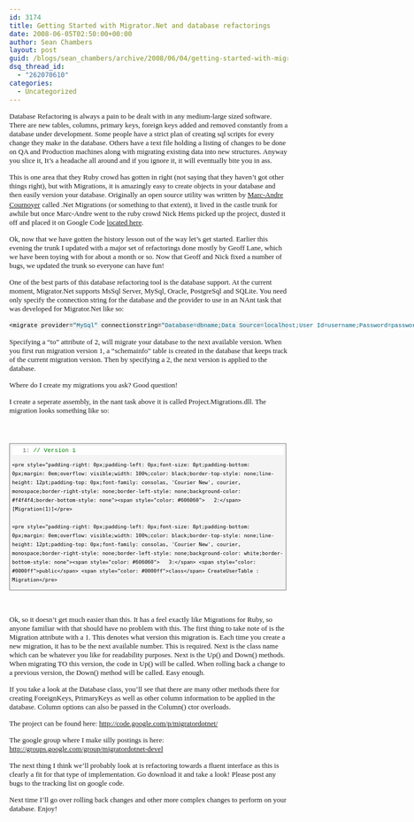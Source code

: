 ```yaml
---
id: 3174
title: Getting Started with Migrator.Net and database refactorings
date: 2008-06-05T02:50:00+00:00
author: Sean Chambers
layout: post
guid: /blogs/sean_chambers/archive/2008/06/04/getting-started-with-migrator-net-and-database-refactorings.aspx
dsq_thread_id:
  - "262070610"
categories:
  - Uncategorized
---
```

<font face="Tahoma" size="2">Database Refactoring is always a pain to be dealt with in any medium-large sized software. There are new tables, columns, primary keys, foreign keys added and removed constantly from a database under development. Some people have a strict plan of creating sql scripts for every change they make in the database. Others have a text file holding a listing of changes to be done on QA and Production machines along with migrating existing data into new structures. Anyway you slice it, It&#8217;s a headache all around and if you ignore it, it will eventually bite you in ass.</font>

<font face="Tahoma" size="2">This is one area that they Ruby crowd has gotten in right (not saying that they haven&#8217;t got other things right), but with Migrations, it is amazingly easy to create objects in your database and then easily version your database. Originally an open source utility was written by </font>[<font face="Tahoma" size="2">Marc-Andre Cournoyer</font>](http://macournoyer.wordpress.com/) <font face="Tahoma" size="2">called .Net Migrations (or something to that extent), it lived in the castle trunk for awhile but once Marc-Andre went to the ruby crowd Nick Hems picked up the project, dusted it off and placed it on Google Code </font>[<font face="Tahoma" size="2">located here</font>](http://code.google.com/p/migratordotnet/)<font face="Tahoma" size="2">.</font>

<font face="Tahoma" size="2">Ok, now that we have gotten the history lesson out of the way let&#8217;s get started. Earlier this evening the trunk I updated with a major set of refactorings done mostly by Geoff Lane, which we have been toying with for about a month or so. Now that Geoff and Nick fixed a number of bugs, we updated the trunk so everyone can have fun!</font>

<font face="Tahoma" size="2">One of the best parts of this database refactoring tool is the database support. At the current moment, Migrator.Net supports MsSql Server, MySql, Oracle, PostgreSql and SQLite. You need only specify the connection string for the database and the provider to use in an NAnt task that was developed for Migrator.Net like so:</font>

<div class="csharpcode">
  <div>
    <pre style="padding-right: 0px;padding-left: 0px;font-size: 8pt;padding-bottom: 0px;margin: 0em;overflow: visible;width: 100%;color: black;border-top-style: none;line-height: 12pt;padding-top: 0px;font-family: consolas, 'Courier New', courier, monospace;border-right-style: none;border-left-style: none;background-color: #f4f4f4;border-bottom-style: none">&lt;migrate provider=<span style="color: #006080">"MySql"</span> connectionstring=<span style="color: #006080">"Database=dbname;Data Source=localhost;User Id=username;Password=password;"</span> migrations=<span style="color: #006080">"Project.Migrations.dll"</span> to=<span style="color: #006080">"2"</span> /&gt;</pre>
  </div>
</div>

<font face="Tahoma" size="2">Specifying a &#8220;to&#8221; attribute of 2, will migrate your database to the next available version. When you first run migration version 1, a &#8220;schemainfo&#8221; table is created in the database that keeps track of the current migration version. Then by specifying a 2, the next version is applied to the database. </font>

<font face="Tahoma" size="2">Where do I create my migrations you ask? Good question! </font>

<font face="Tahoma" size="2">I create a seperate assembly, in the nant task above it is called Project.Migrations.dll. The migration looks something like so: </font>

<font face="Tahoma" size="2"></font>&nbsp;

<font face="Tahoma" size="2"></p> 

<div style="border-right: gray 1px solid;padding-right: 4px;border-top: gray 1px solid;padding-left: 4px;font-size: 8pt;padding-bottom: 4px;margin: 20px 0px 10px;overflow: auto;border-left: gray 1px solid;width: 97.5%;cursor: text;line-height: 12pt;padding-top: 4px;border-bottom: gray 1px solid;font-family: consolas, 'Courier New', courier, monospace;height: 256px;background-color: #f4f4f4">
  <div style="padding-right: 0px;padding-left: 0px;font-size: 8pt;padding-bottom: 0px;overflow: visible;width: 100%;color: black;border-top-style: none;line-height: 12pt;padding-top: 0px;font-family: consolas, 'Courier New', courier, monospace;border-right-style: none;border-left-style: none;background-color: #f4f4f4;border-bottom-style: none">
    <pre style="padding-right: 0px;padding-left: 0px;font-size: 8pt;padding-bottom: 0px;margin: 0em;overflow: visible;width: 100%;color: black;border-top-style: none;line-height: 12pt;padding-top: 0px;font-family: consolas, 'Courier New', courier, monospace;border-right-style: none;border-left-style: none;background-color: white;border-bottom-style: none"><span style="color: #606060">   1:</span> <span style="color: #008000">// Version 1</span></pre>
    
    <pre style="padding-right: 0px;padding-left: 0px;font-size: 8pt;padding-bottom: 0px;margin: 0em;overflow: visible;width: 100%;color: black;border-top-style: none;line-height: 12pt;padding-top: 0px;font-family: consolas, 'Courier New', courier, monospace;border-right-style: none;border-left-style: none;background-color: #f4f4f4;border-bottom-style: none"><span style="color: #606060">   2:</span> [Migration(1)]</pre>
    
    <pre style="padding-right: 0px;padding-left: 0px;font-size: 8pt;padding-bottom: 0px;margin: 0em;overflow: visible;width: 100%;color: black;border-top-style: none;line-height: 12pt;padding-top: 0px;font-family: consolas, 'Courier New', courier, monospace;border-right-style: none;border-left-style: none;background-color: white;border-bottom-style: none"><span style="color: #606060">   3:</span> <span style="color: #0000ff">public</span> <span style="color: #0000ff">class</span> CreateUserTable : Migration</pre>
    
    <pre style="padding-right: 0px;padding-left: 0px;font-size: 8pt;padding-bottom: 0px;margin: 0em;overflow: visible;width: 100%;color: black;border-top-style: none;line-height: 12pt;padding-top: 0px;font-family: consolas, 'Courier New', courier, monospace;border-right-style: none;border-left-style: none;background-color: #f4f4f4;border-bottom-style: none"><span style="color: #606060">   4:</span> {</pre>
    
    <pre style="padding-right: 0px;padding-left: 0px;font-size: 8pt;padding-bottom: 0px;margin: 0em;overflow: visible;width: 100%;color: black;border-top-style: none;line-height: 12pt;padding-top: 0px;font-family: consolas, 'Courier New', courier, monospace;border-right-style: none;border-left-style: none;background-color: white;border-bottom-style: none"><span style="color: #606060">   5:</span>     <span style="color: #0000ff">public</span> <span style="color: #0000ff">void</span> Up()</pre>
    
    <pre style="padding-right: 0px;padding-left: 0px;font-size: 8pt;padding-bottom: 0px;margin: 0em;overflow: visible;width: 100%;color: black;border-top-style: none;line-height: 12pt;padding-top: 0px;font-family: consolas, 'Courier New', courier, monospace;border-right-style: none;border-left-style: none;background-color: #f4f4f4;border-bottom-style: none"><span style="color: #606060">   6:</span>     {</pre>
    
    <pre style="padding-right: 0px;padding-left: 0px;font-size: 8pt;padding-bottom: 0px;margin: 0em;overflow: visible;width: 100%;color: black;border-top-style: none;line-height: 12pt;padding-top: 0px;font-family: consolas, 'Courier New', courier, monospace;border-right-style: none;border-left-style: none;background-color: white;border-bottom-style: none"><span style="color: #606060">   7:</span>         Database.CreateTable(<span style="color: #006080">"User"</span>,</pre>
    
    <pre style="padding-right: 0px;padding-left: 0px;font-size: 8pt;padding-bottom: 0px;margin: 0em;overflow: visible;width: 100%;color: black;border-top-style: none;line-height: 12pt;padding-top: 0px;font-family: consolas, 'Courier New', courier, monospace;border-right-style: none;border-left-style: none;background-color: #f4f4f4;border-bottom-style: none"><span style="color: #606060">   8:</span>             <span style="color: #0000ff">new</span> Column(<span style="color: #006080">"UserId"</span>, DbType.Int32, ColumnProperties.PrimaryKeyWithIdentity),</pre>
    
    <pre style="padding-right: 0px;padding-left: 0px;font-size: 8pt;padding-bottom: 0px;margin: 0em;overflow: visible;width: 100%;color: black;border-top-style: none;line-height: 12pt;padding-top: 0px;font-family: consolas, 'Courier New', courier, monospace;border-right-style: none;border-left-style: none;background-color: white;border-bottom-style: none"><span style="color: #606060">   9:</span>             <span style="color: #0000ff">new</span> Column(<span style="color: #006080">"Username"</span>, DbType.String, 25)</pre>
    
    <pre style="padding-right: 0px;padding-left: 0px;font-size: 8pt;padding-bottom: 0px;margin: 0em;overflow: visible;width: 100%;color: black;border-top-style: none;line-height: 12pt;padding-top: 0px;font-family: consolas, 'Courier New', courier, monospace;border-right-style: none;border-left-style: none;background-color: #f4f4f4;border-bottom-style: none"><span style="color: #606060">  10:</span>             );</pre>
    
    <pre style="padding-right: 0px;padding-left: 0px;font-size: 8pt;padding-bottom: 0px;margin: 0em;overflow: visible;width: 100%;color: black;border-top-style: none;line-height: 12pt;padding-top: 0px;font-family: consolas, 'Courier New', courier, monospace;border-right-style: none;border-left-style: none;background-color: white;border-bottom-style: none"><span style="color: #606060">  11:</span>     }</pre>
    
    <pre style="padding-right: 0px;padding-left: 0px;font-size: 8pt;padding-bottom: 0px;margin: 0em;overflow: visible;width: 100%;color: black;border-top-style: none;line-height: 12pt;padding-top: 0px;font-family: consolas, 'Courier New', courier, monospace;border-right-style: none;border-left-style: none;background-color: #f4f4f4;border-bottom-style: none"><span style="color: #606060">  12:</span>     <span style="color: #0000ff">public</span> <span style="color: #0000ff">void</span> Down()</pre>
    
    <pre style="padding-right: 0px;padding-left: 0px;font-size: 8pt;padding-bottom: 0px;margin: 0em;overflow: visible;width: 100%;color: black;border-top-style: none;line-height: 12pt;padding-top: 0px;font-family: consolas, 'Courier New', courier, monospace;border-right-style: none;border-left-style: none;background-color: white;border-bottom-style: none"><span style="color: #606060">  13:</span>     {</pre>
    
    <pre style="padding-right: 0px;padding-left: 0px;font-size: 8pt;padding-bottom: 0px;margin: 0em;overflow: visible;width: 100%;color: black;border-top-style: none;line-height: 12pt;padding-top: 0px;font-family: consolas, 'Courier New', courier, monospace;border-right-style: none;border-left-style: none;background-color: #f4f4f4;border-bottom-style: none"><span style="color: #606060">  14:</span>         Database.RemoveTable(<span style="color: #006080">"User"</span>);</pre>
    
    <pre style="padding-right: 0px;padding-left: 0px;font-size: 8pt;padding-bottom: 0px;margin: 0em;overflow: visible;width: 100%;color: black;border-top-style: none;line-height: 12pt;padding-top: 0px;font-family: consolas, 'Courier New', courier, monospace;border-right-style: none;border-left-style: none;background-color: white;border-bottom-style: none"><span style="color: #606060">  15:</span>     }</pre>
    
    <pre style="padding-right: 0px;padding-left: 0px;font-size: 8pt;padding-bottom: 0px;margin: 0em;overflow: visible;width: 100%;color: black;border-top-style: none;line-height: 12pt;padding-top: 0px;font-family: consolas, 'Courier New', courier, monospace;border-right-style: none;border-left-style: none;background-color: #f4f4f4;border-bottom-style: none"><span style="color: #606060">  16:</span> }</pre>
  </div>
</div>

<p>
  </font>&nbsp;
</p>

<p>
  <font face="Tahoma" size="2">Ok, so it doesn&#8217;t get much easier than this. It has a feel exactly like Migrations for Ruby, so anyone familiar with that should have no problem with this. The first thing to take note of is the Migration attribute with a 1. This denotes what version this migration is. Each time you create a new migration, it has to be the next available number. This is required. Next is the class name which can be whatever you like for readability purposes. Next is the Up() and Down() methods. When migrating TO this version, the code in Up() will be called. When rolling back a change to a previous version, the Down() method will be called. Easy enough.</font>
</p>

<p>
  <font face="Tahoma" size="2">If you take a look at the Database class, you&#8217;ll see that there are many other methods there for creating ForeignKeys, PrimaryKeys as well as other column information to be applied in the database. Column options can also be passed in the Column() ctor overloads.</font>
</p>

<p>
  <font face="Tahoma" size="2">The project can be found here: </font><a title="http://code.google.com/p/migratordotnet/" href="http://code.google.com/p/migratordotnet/"><font face="Tahoma" size="2">http://code.google.com/p/migratordotnet/</font></a>
</p>

<p>
  <font face="Tahoma" size="2">The google group where I make silly postings is here: </font><a title="http://groups.google.com/group/migratordotnet-devel" href="http://groups.google.com/group/migratordotnet-devel"><font face="Tahoma" size="2">http://groups.google.com/group/migratordotnet-devel</font></a>
</p>

<p>
  <font face="Tahoma" size="2">The next thing I think we&#8217;ll probably look at is refactoring towards a fluent interface as this is clearly a fit for that type of implementation. Go download it and take a look! Please post any bugs to the tracking list on google code.</font>
</p>

<p>
  <font face="Tahoma" size="2">Next time I&#8217;ll go over rolling back changes and other more complex changes to perform on your database. Enjoy!</font>
</p>
